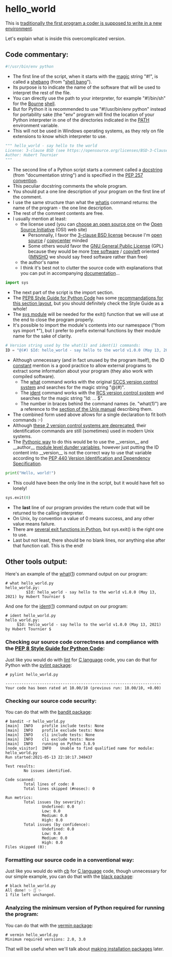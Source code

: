 # hello_world
This is [traditionally the first program a coder is supposed to write in a new environment](http://www.catb.org/~esr/jargon/html/H/hello-world.html).

Let's explain what is inside this overcomplicated version.

## Code commentary:
```Python
#!/usr/bin/env python
```

* The first line of the script, when it starts with the [magic](http://www.catb.org/~esr/jargon/html/M/magic-number.html) string "#!", is called a [shebang](https://en.wikipedia.org/wiki/Shebang_(Unix))
(from "[shell bang](http://www.catb.org/~esr/jargon/html/S/shebang.html)").
* Its purpose is to indicate the name of the software that will be used to interpret the rest of the file.
* You can directly use the path to your interpreter, for example "#!/bin/sh" for the [Bourne](https://en.wikipedia.org/wiki/Stephen_R._Bourne) [shell](http://www.catb.org/~esr/jargon/html/S/shell.html).
* But for Python it is recommended to use "#!/usr/bin/env python" instead for portability sake
(the "env" program will find the location of your Python interpreter in one of the directories indicated in the
[PATH](http://www.catb.org/~esr/jargon/html/P/path.html) environment variable.
* This will not be used in Windows operating systems, as they rely on file extensions to know which interpreter to use.

```Python
""" hello_world - say hello to the world
License: 3-clause BSD (see https://opensource.org/licenses/BSD-3-Clause)
Author: Hubert Tournier
"""
```

* The second line of a Python script starts a comment called a [docstring](https://www.python.org/dev/peps/pep-0008/#documentation-strings) (from "documentation
  string") and is specified in the [PEP 257 convention](https://www.python.org/dev/peps/pep-0257/).
* This peculiar docstring comments the whole program.
* You should put a one line description of your program on the first line of the comment.
* I use the same structure than what the [whatis](https://www.freebsd.org/cgi/man.cgi?query=whatis) command returns: the name of the program - the one line description.
* The rest of the comment contents are free.
* I usually mention at least:
  * the license used (you can [choose an open source one](https://opensource.org/licenses/) on the [Open Source Initiative](https://opensource.org/) (OSI) web site)
    * Personnally, I favor the [3-clause BSD license](https://opensource.org/licenses/BSD-3-Clause) because I'm [open source](http://www.catb.org/~esr/jargon/html/O/open-source.html) / [copycenter](http://www.catb.org/~esr/jargon/html/C/copycenter.html) minded
    * Some others would favor the [GNU General Public License](https://opensource.org/licenses/gpl-license) (GPL) because they would be more [free software](http://www.catb.org/~esr/jargon/html/F/free-software.html) / [copyleft](http://www.catb.org/~esr/jargon/html/C/copyleft.html) oriented ([IMNSHO](http://www.catb.org/~esr/jargon/html/I/IMHO.html) we should say freed software rather than free) 
  * the author's name
  * I think it's best not to clutter the source code with explanations that you can put in accompanying [documentation](http://www.catb.org/~esr/jargon/html/D/documentation.html)...

```Python
import sys
```

* The next part of the script is the import section.
* The [PEP8 Style Guide for Python Code](https://www.python.org/dev/peps/pep-0008/) has some [recommandations for this section layout](https://www.python.org/dev/peps/pep-0008/#imports), but you should definitely check the Style Guide as a whole!
* The [sys module](https://docs.python.org/3/library/sys.html) will be needed for the exit() function that we will use at the end to close the program properly.
* It's possible to import the module's contents into our namespace ("from sys import \*"), but I prefer to prefix external functions by their module name for the sake of clarity. 

```Python
# Version string used by the what(1) and ident(1) commands:
ID = "@(#) $Id: hello_world - say hello to the world v1.0.0 (May 13, 2021) by Hubert Tournier $"
```

* Although unnecessary (and in fact unused by the program itself), the ID [constant](https://www.python.org/dev/peps/pep-0008/#constants) mention is a good practice to allow external programs to extract some information about your program (they also work with compiled software).
  * The [what](https://www.freebsd.org/cgi/man.cgi?query=what) command works with the original [SCCS version control system](https://en.wikipedia.org/wiki/Source_Code_Control_System) and searches for the magic string "@(#)".
  * The [ident](https://www.freebsd.org/cgi/man.cgi?query=ident) command works with the [RCS version control system](https://en.wikipedia.org/wiki/Revision_Control_System) and searches for the magic string "Id: ... $".
  * The number in braces behind the command names (ie. "what(1)") are a reference to the [section of the Unix manual](https://www.freebsd.org/cgi/man.cgi?query=man) describing them. 
* The combined form used above allows for a single declaration to fit both commands :-)
* Although [these 2 version control systems are deprecated](https://initialcommit.com/blog/Technical-Guide-VCS-Internals), their identification commands are still (sometimes) used in modern Unix systems.
* The [Pythonic way](https://www.python.org/dev/peps/pep-0020/) to do this would be to use the \_\_version__ and \_\_author__ [module level dunder variables](https://www.python.org/dev/peps/pep-0008/#module-level-dunder-names), however just putting the ID content into \_\_version__ is not the correct way to use that variable according to the [PEP 440 Version Identification and Dependency Specification](https://www.python.org/dev/peps/pep-0440/).

```Python
print("Hello, world!")
```

* This could have been the only line in the script, but it would have felt so lonely!

```Python
sys.exit(0)
```

* The **last** line of our program provides the return code that will be returned to the calling interpreter.
* On Unix, by convention a value of 0 means success, and any other value means failure.
* There are [several exit functions in Python](https://www.geeksforgeeks.org/python-exit-commands-quit-exit-sys-exit-and-os-_exit/), but sys.exit() is the right one to use.
* Last but not least, there should be no blank lines, nor anything else after that function call. This is the end!

## Other tools output:
Here's an example of the [what](https://www.freebsd.org/cgi/man.cgi?query=what)([1](https://www.freebsd.org/cgi/man.cgi?query=intro&sektion=1)) command output on our program:
```
# what hello_world.py
hello_world.py:
         $Id: hello_world - say hello to the world v1.0.0 (May 13, 2021) by Hubert Tournier $
```

And one for the [ident](https://www.freebsd.org/cgi/man.cgi?query=ident)([1](https://www.freebsd.org/cgi/man.cgi?query=intro&sektion=1)) command output on our program:
```
# ident hello_world.py
hello_world.py:
     $Id: hello_world - say hello to the world v1.0.0 (May 13, 2021) by Hubert Tournier $
```

### Checking our source code correctness and compliance with the [PEP 8 Style Guide for Python Code](https://www.python.org/dev/peps/pep-0008/):
Just like you would do with [lint](http://www.catb.org/~esr/jargon/html/L/lint.html) for [C language](http://www.catb.org/~esr/jargon/html/C/C.html) code, you can do that for Python with the [pylint package](https://pypi.org/project/pylint/):
```
# pylint hello_world.py

--------------------------------------------------------------------
Your code has been rated at 10.00/10 (previous run: 10.00/10, +0.00)
```

### Checking our source code security:
You can do that with the [bandit package](https://pypi.org/project/bandit/):
```
# bandit -r hello_world.py
[main]  INFO    profile include tests: None
[main]  INFO    profile exclude tests: None
[main]  INFO    cli include tests: None
[main]  INFO    cli exclude tests: None
[main]  INFO    running on Python 3.8.9
[node_visitor]  INFO    Unable to find qualified name for module: hello_world.py
Run started:2021-05-13 22:10:17.348437

Test results:
        No issues identified.

Code scanned:
        Total lines of code: 8
        Total lines skipped (#nosec): 0

Run metrics:
        Total issues (by severity):
                Undefined: 0.0
                Low: 0.0
                Medium: 0.0
                High: 0.0
        Total issues (by confidence):
                Undefined: 0.0
                Low: 0.0
                Medium: 0.0
                High: 0.0
Files skipped (0):
```

### Formatting our source code in a conventional way:
Just like you would do with [cb](https://www.freebsd.org/cgi/man.cgi?query=cb&manpath=Unix+Seventh+Edition) for [C language](http://www.catb.org/~esr/jargon/html/C/C.html) code, though unnecessary for our simple example, you can do that with the [black package](https://pypi.org/project/black/):
```
# black hello_world.py
All done! ✨ 🍰 ✨
1 file left unchanged.
```

### Analyzing the minimum version of Python required for running the program:
You can do that with the [vermin package](https://pypi.org/project/vermin/):
```
# vermin hello_world.py
Minimum required versions: 2.0, 3.0
```
That will be useful when we'll talk about [making installation packages](https://packaging.python.org/tutorials/packaging-projects/) later.

